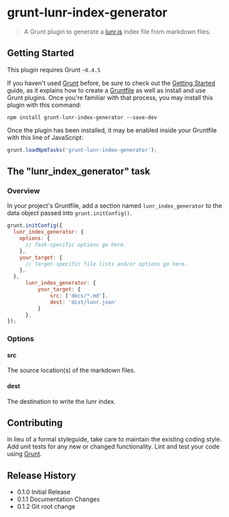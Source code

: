 # grunt-lunr-index-generator

> A Grunt plugin to generate a [lunr.js](http://lunrjs.com/) index file from markdown files.

## Getting Started
This plugin requires Grunt `~0.4.5`

If you haven't used [Grunt](http://gruntjs.com/) before, be sure to check out the [Getting Started](http://gruntjs.com/getting-started) guide, as it explains how to create a [Gruntfile](http://gruntjs.com/sample-gruntfile) as well as install and use Grunt plugins. Once you're familiar with that process, you may install this plugin with this command:

```shell
npm install grunt-lunr-index-generator --save-dev
```

Once the plugin has been installed, it may be enabled inside your Gruntfile with this line of JavaScript:

```js
grunt.loadNpmTasks('grunt-lunr-index-generator');
```

## The "lunr_index_generator" task

### Overview
In your project's Gruntfile, add a section named `lunr_index_generator` to the data object passed into `grunt.initConfig()`.

```js
grunt.initConfig({
  lunr_index_generator: {
    options: {
      // Task-specific options go here.
    },
    your_target: {
      // Target-specific file lists and/or options go here.
    },
  },
      lunr_index_generator: {
          your_target: {
              src: ['docs/*.md'],
              dest: 'dist/lunr.json'
          }
      },
});
```

### Options

#### src
The source location(s) of the markdown files.

#### dest
The destination to write the lunr index.

## Contributing
In lieu of a formal styleguide, take care to maintain the existing coding style. Add unit tests for any new or changed functionality. Lint and test your code using [Grunt](http://gruntjs.com/).

## Release History
* 0.1.0 Initial Release
* 0.1.1 Documentation Changes
* 0.1.2 Git root change
